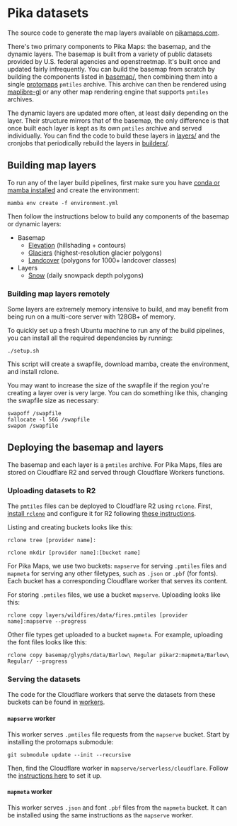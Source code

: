 # Pika datasets

The source code to generate the map layers available on [pikamaps.com](https://pikamaps.com).

There's two primary components to Pika Maps: the basemap, and the dynamic layers. The basemap is built from a variety of public datasets provided by U.S. federal agencies and openstreetmap. It's built once and updated fairly infrequently. You can build the basemap from scratch by building the components listed in [basemap/](/basemap/), then combining them into a single [protomaps](https://protomaps.com/) `pmtiles` archive. This archive can then be rendered using [maplibre-gl](https://github.com/maplibre/maplibre-gl-js) or any other map rendering engine that supports `pmtiles` archives.

The dynamic layers are updated more often, at least daily depending on the layer. Their structure mirrors that of the basemap, the only difference is that once built each layer is kept as its own `pmtiles` archive and served individually. You can find the code to build these layers in [layers/](/layers/) and the cronjobs that periodically rebuild the layers in [builders/](/builders/).

## Building map layers

To run any of the layer build pipelines, first make sure you have [conda or mamba installed](https://mamba.readthedocs.io/en/latest/installation/mamba-installation.html) and create the environment:

```
mamba env create -f environment.yml
```

Then follow the instructions below to build any components of the basemap or dynamic layers:

- Basemap
  - [Elevation](/basemap/elevation/) (hillshading + contours)
  - [Glaciers](/basemap/glaciers/) (highest-resolution glacier polygons)
  - [Landcover](/basemap/landcover/) (polygons for 1000+ landcover classes)
- Layers
  - [Snow](/layers/snow/) (daily snowpack depth polygons)

### Building map layers remotely

Some layers are extremely memory intensive to build, and may benefit from being run on a multi-core server with 128GB+ of memory.

To quickly set up a fresh Ubuntu machine to run any of the build pipelines, you can install all the required dependencies by running:

```
./setup.sh
```

This script will create a swapfile, download mamba, create the environment, and install rclone.

You may want to increase the size of the swapfile if the region you're creating a layer over is very large. You can do something like this, changing the swapfile size as necessary:

```
swapoff /swapfile
fallocate -l 56G /swapfile
swapon /swapfile
```

## Deploying the basemap and layers

The basemap and each layer is a `pmtiles` archive. For Pika Maps, files are stored on Cloudflare R2 and served through Cloudflare Workers functions.

### Uploading datasets to R2

The `pmtiles` files can be deployed to Cloudflare R2 using `rclone`. First, [install `rclone`](https://rclone.org/downloads/) and configure it for R2 following [these instructions](https://developers.cloudflare.com/r2/examples/rclone/).

Listing and creating buckets looks like this:

```
rclone tree [provider name]:
```

```
rclone mkdir [provider name]:[bucket name]
```

For Pika Maps, we use two buckets: `mapserve` for serving `.pmtiles` files and `mapmeta` for serving any other filetypes, such as `.json` or `.pbf` (for fonts). Each bucket has a corresponding Cloudflare worker that serves its content.

For storing `.pmtiles` files, we use a bucket `mapserve`. Uploading looks like this:

```
rclone copy layers/wildfires/data/fires.pmtiles [provider name]:mapserve --progress
```

Other file types get uploaded to a bucket `mapmeta`. For example, uploading the font files looks like this:

```
rclone copy basemap/glyphs/data/Barlow\ Regular pikar2:mapmeta/Barlow\ Regular/ --progress
```

### Serving the datasets

The code for the Cloudflare workers that serve the datasets from these buckets can be found in [workers](/workers/).

#### `mapserve` worker

This worker serves `.pmtiles` file requests from the `mapserve` bucket. Start by installing the protomaps submodule:

```
git submodule update --init --recursive
```

Then, find the Cloudflare worker in `mapserve/serverless/cloudflare`. Follow the [instructions here](https://protomaps.com/docs/cdn/cloudflare#alternative:-use-wrangler) to set it up.

#### `mapmeta` worker

This worker serves `.json` and font `.pbf` files from the `mapmeta` bucket. It can be installed using the same instructions as the `mapserve` worker.
